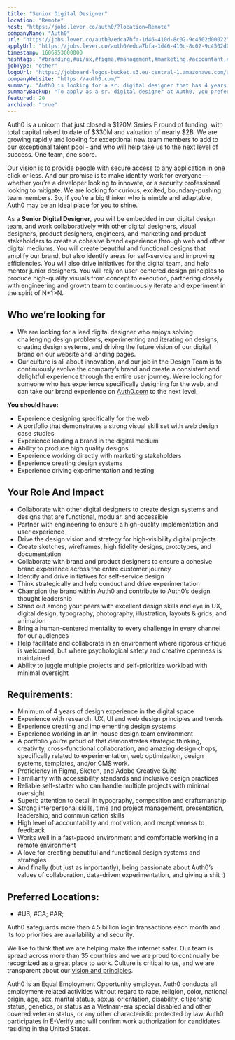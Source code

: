 ```yaml
---
title: "Senior Digital Designer"
location: "Remote"
host: "https://jobs.lever.co/auth0/?location=Remote"
companyName: "Auth0"
url: "https://jobs.lever.co/auth0/edca7bfa-1d46-410d-8c02-9c4502d00022"
applyUrl: "https://jobs.lever.co/auth0/edca7bfa-1d46-410d-8c02-9c4502d00022/apply"
timestamp: 1606953600000
hashtags: "#branding,#ui/ux,#figma,#management,#marketing,#accountant,#photoshop,#office,#optimization,#devsec"
jobType: "other"
logoUrl: "https://jobboard-logos-bucket.s3.eu-central-1.amazonaws.com/auth0"
companyWebsite: "https://auth0.com/"
summary: "Auth0 is looking for a sr. digital designer that has 4 years of design experience in the digital space."
summaryBackup: "To apply as a sr. digital designer at Auth0, you preferably need to have some knowledge of: #branding, #devsec, #ui/ux."
featured: 20
archived: "true"
---
```


Auth0 is a unicorn that just closed a $120M Series F round of funding, with total capital raised to date of $330M and valuation of nearly $2B. We are growing rapidly and looking for exceptional new team members to add to our exceptional talent pool - and who will help take us to the next level of success. One team, one score. 

Our vision is to provide people with secure access to any application in one click or less. And our promise is to make identity work for everyone—whether you’re a developer looking to innovate, or a security professional looking to mitigate. We are looking for curious, excited, boundary-pushing team members. So, if you’re a big thinker who is nimble and adaptable, Auth0 may be an ideal place for you to shine.

As a **Senior Digital Designer**, you will be embedded in our digital design team, and work collaboratively with other digital designers, visual designers, product designers, engineers, and marketing and product stakeholders to create a cohesive brand experience through web and other digital mediums. You will create beautiful and functional designs that amplify our brand, but also identify areas for self-service and improving efficiencies. You will also drive initiatives for the digital team, and help mentor junior designers. You will rely on user-centered design principles to produce high-quality visuals from concept to execution, partnering closely with engineering and growth team to continuously iterate and experiment in the spirit of N+1>N. 

## Who we’re looking for

*   We are looking for a lead digital designer who enjoys solving challenging design problems, experimenting and iterating on designs, creating design systems, and driving the future vision of our digital brand on our website and landing pages. 
*   Our culture is all about innovation, and our job in the Design Team is to continuously evolve the company’s brand and create a consistent and delightful experience through the entire user journey. We’re looking for someone who has experience specifically designing for the web, and can take our brand experience on [Auth0.com](http://www.auth0.com) to the next level. 

**You should have:** 

*   Experience designing specifically for the web
*   A portfolio that demonstrates a strong visual skill set with web design case studies
*   Experience leading a brand in the digital medium
*   Ability to produce high quality designs 
*   Experience working directly with marketing stakeholders
*   Experience creating design systems 
*   Experience driving experimentation and testing

## Your Role And Impact

*   Collaborate with other digital designers to create design systems and designs that are functional, modular, and accessible
*   Partner with engineering to ensure a high-quality implementation and user experience
*   Drive the design vision and strategy for high-visibility digital projects
*   Create sketches, wireframes, high fidelity designs, prototypes, and documentation
*   Collaborate with brand and product designers to ensure a cohesive brand experience across the entire customer journey
*   Identify and drive initiatives for self-service design
*   Think strategically and help conduct and drive experimentation 
*   Champion the brand within Auth0 and contribute to Auth0’s design thought leadership
*   Stand out among your peers with excellent design skills and eye in UX, digital design, typography, photography, illustration, layouts & grids, and animation
*   Bring a human-centered mentality to every challenge in every channel for our audiences
*   Help facilitate and collaborate in an environment where rigorous critique is welcomed, but where psychological safety and creative openness is maintained
*   Ability to juggle multiple projects and self-prioritize workload with minimal oversight

## Requirements:

*   Minimum of 4 years of design experience in the digital space
*   Experience with research, UX, UI and web design principles and trends
*   Experience creating and implementing design systems 
*   Experience working in an in-house design team environment
*   A portfolio you’re proud of that demonstrates strategic thinking, creativity, cross-functional collaboration, and amazing design chops, specifically related to experimentation, web optimization, design systems, templates, and/or CMS work.
*   Proficiency in Figma, Sketch, and Adobe Creative Suite
*   Familiarity with accessibility standards and inclusive design practices 
*   Reliable self-starter who can handle multiple projects with minimal oversight
*   Superb attention to detail in typography, composition and craftsmanship
*   Strong interpersonal skills, time and project management, presentation, leadership, and communication skills
*   High level of accountability and motivation, and receptiveness to feedback
*   Works well in a fast-paced environment and comfortable working in a remote environment
*   A love for creating beautiful and functional design systems and strategies
*   And finally (but just as importantly), being passionate about Auth0’s values of collaboration, data-driven experimentation, and giving a shit :)

## Preferred Locations:

*   #US; #CA; #AR;

Auth0 safeguards more than 4.5 billion login transactions each month and its top priorities are availability and security.

We like to think that we are helping make the internet safer. Our team is spread across more than 35 countries and we are proud to continually be recognized as a great place to work. Culture is critical to us, and we are transparent about our [vision and principles](https://auth0.com/blog/the-developer-first-identity-platform-auth0-story-and-future). 

Auth0 is an Equal Employment Opportunity employer. Auth0 conducts all employment-related activities without regard to race, religion, color, national origin, age, sex, marital status, sexual orientation, disability, citizenship status, genetics, or status as a Vietnam-era special disabled and other covered veteran status, or any other characteristic protected by law. Auth0 participates in E-Verify and will confirm work authorization for candidates residing in the United States.
